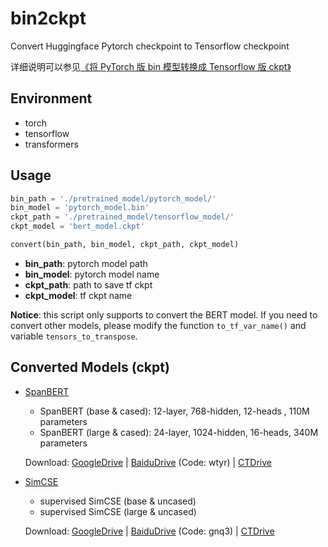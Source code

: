 # bin2ckpt

Convert Huggingface Pytorch checkpoint to Tensorflow checkpoint

详细说明可以参见[《将 PyTorch 版 bin 模型转换成 Tensorflow 版 ckpt》](https://xiaosheng.run/2021/04/12/pytorch-model-to-tensorflow-ckpt.html)

## Environment

- torch
- tensorflow
- transformers

## Usage

```python
bin_path = './pretrained_model/pytorch_model/'
bin_model = 'pytorch_model.bin'
ckpt_path = './pretrained_model/tensorflow_model/'
ckpt_model = 'bert_model.ckpt'

convert(bin_path, bin_model, ckpt_path, ckpt_model)
```

- **bin_path**: pytorch model path
- **bin_model**: pytorch model name
- **ckpt_path**: path to save tf ckpt
- **ckpt_model**: tf ckpt name

**Notice**: this script only supports to convert the BERT model. If you need to convert other models, please modify the function `to_tf_var_name()` and variable `tensors_to_transpose`.

## Converted Models (ckpt)

- [SpanBERT](https://github.com/facebookresearch/SpanBERT)
  - SpanBERT (base & cased): 12-layer, 768-hidden, 12-heads , 110M parameters
  - SpanBERT (large & cased): 24-layer, 1024-hidden, 16-heads, 340M parameters

  Download: [GoogleDrive](https://drive.google.com/drive/folders/1W8MT99_SvECIaJ2rSthwCraSvM5XkGwH?usp=sharing) | [BaiduDrive](https://pan.baidu.com/s/1-VMYZ7KKxoCveokwIu_27g) (Code: wtyr) | [CTDrive](http://file.xiaosheng.run/d/4096332-43294170-42b59d)

- [SimCSE](https://github.com/princeton-nlp/SimCSE)
  - supervised SimCSE (base & uncased)
  - supervised SimCSE (large & uncased)

  Download: [GoogleDrive](https://drive.google.com/drive/folders/1rDB259UIU2mIq52EfluSHdav1tPt2UQf?usp=sharing) | [BaiduDrive](https://pan.baidu.com/s/139lR2DzkkR35ds1ErrbqyA) (Code: gnq3) | [CTDrive](http://file.xiaosheng.run/d/4096332-43488940-1d8a39)
